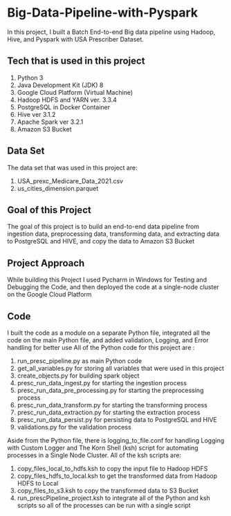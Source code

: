 # Big-Data-Pipeline-with-Pyspark
In this project, I built a Batch End-to-end Big data pipeline using Hadoop, Hive, and Pyspark with USA Prescriber Dataset.

## Tech that is used in this project
1. Python 3
2. Java Development Kit (JDK) 8
3. Google Cloud Platform (Virtual Machine)
4. Hadoop HDFS and YARN ver. 3.3.4
5. PostgreSQL in Docker Container
6. Hive ver 3.1.2
7. Apache Spark ver 3.2.1
8. Amazon S3 Bucket

## Data Set
The data set that was used in this project are:
1. USA_prexc_Medicare_Data_2021.csv
2. us_cities_dimension.parquet

## Goal of this Project
The goal of this project is to build an end-to-end data pipeline from ingestion data, preprocessing data, transforming data, and extracting data to PostgreSQL and HIVE, and copy the data to Amazon S3 Bucket

## Project Approach
While building this Project I used Pycharm in Windows for Testing and Debugging the Code, and then deployed the code at a single-node cluster on the Google Cloud Platform

## Code
I built the code as a module on a separate Python file,  integrated all the code on the main Python file, and added validation, Logging, and Error handling for better use
All of the Python code for this project are :
1. run_presc_pipeline.py as main Python code
2. get_all_variables.py for storing all variables that were used in this project
3. create_objects.py for building spark object
4. presc_run_data_ingest.py for starting the ingestion process
5. presc_run_data_pre_processing.py for starting the preprocessing process
6. presc_run_data_transform.py for starting the transforming process
7. presc_run_data_extraction.py for starting the extraction process
8. presc_run_data_persist.py for persisting data to PostgreSQL and HIVE
9. validations.py for the validation process

Aside from the Python file, there is logging_to_file.conf for handling Logging with Custom Logger and The Korn Shell (ksh) script for automating processes in a Single Node Cluster. All of the ksh scripts are:
1. copy_files_local_to_hdfs.ksh to copy the input file to Hadoop HDFS
2. copy_files_hdfs_to_local.ksh to get the transformed data from Hadoop HDFS to Local
3. copy_files_to_s3.ksh to copy the transformed data to S3 Bucket
4. run_prescPipeline_project.ksh to integrate all of the Python and ksh scripts so all of the processes can be run with a single script

